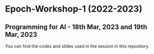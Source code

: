 # Epoch-Workshop-1 (2022-2023)
## Programming for AI - 18th Mar, 2023 and 19th Mar, 2023

You can find the codes and slides used in the session in this repository.
